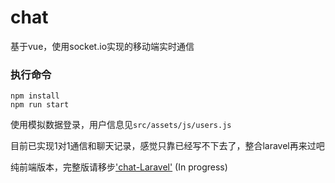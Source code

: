 # chat
基于vue，使用socket.io实现的移动端实时通信
### 执行命令
```
npm install
npm run start
```
使用模拟数据登录，用户信息见`src/assets/js/users.js`<br>

目前已实现1对1通信和聊天记录，感觉只靠已经写不下去了，整合laravel再来过吧

纯前端版本，完整版请移步['chat-Laravel'](https://github.com/gitliyu/chat-Laravel) (In progress)
